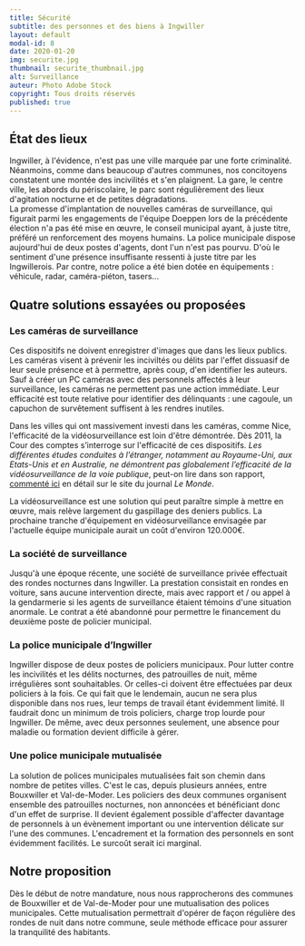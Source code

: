 ```yaml
---
title: Sécurité
subtitle: des personnes et des biens à Ingwiller
layout: default
modal-id: 8
date: 2020-01-20
img: securite.jpg
thumbnail: securite_thumbnail.jpg
alt: Surveillance
auteur: Photo Adobe Stock
copyright: Tous droits réservés
published: true
---
```


## État des lieux ##
Ingwiller, à l'évidence, n'est pas une ville marquée par une forte criminalité. Néanmoins, comme dans beaucoup d'autres communes, nos concitoyens constatent une montée des incivilités et s'en plaignent. La gare, le centre ville, les abords du périscolaire, le parc sont régulièrement des lieux d'agitation nocturne et de petites dégradations.  
La promesse d'implantation de nouvelles caméras de surveillance, qui figurait parmi les engagements de l'équipe Doeppen lors de la précédente élection n'a pas été mise en œuvre, le conseil municipal ayant, à juste titre, préféré un renforcement des moyens humains.
La police municipale dispose aujourd'hui de deux postes d'agents, dont l'un n'est pas pourvu. D'où le sentiment d'une présence insuffisante ressenti à juste titre par les Ingwillerois. Par contre, notre police a été bien dotée en équipements : véhicule, radar, caméra-piéton, tasers... 

## Quatre solutions essayées ou proposées ##

### Les caméras de surveillance ###
Ces dispositifs ne doivent enregistrer d'images que dans les lieux publics. Les caméras visent à prévenir les inciviltés ou délits par l'effet dissuasif de leur seule présence et à permettre, après coup, d'en identifier les auteurs. Sauf à créer un PC caméras avec des personnels affectés à leur surveillance, les caméras ne permettent pas une action immédiate. 
Leur efficacité est toute relative pour identifier des délinquants : une cagoule, un capuchon de survêtement suffisent à les rendres inutiles. 

Dans les villes qui ont massivement investi dans les caméras, comme Nice, l'efficacité de la vidéosurveillance est loin d'être démontrée.
Dès 2011, la Cour des comptes s’interroge sur l'efficacité de ces dispositifs. *Les différentes études conduites à l’étranger, notamment au Royaume-Uni, aux Etats-Unis et en Australie, ne démontrent pas globalement l’efficacité de la vidéosurveillance de la voie publique*, peut-on lire dans son rapport, <a href="https://www.lemonde.fr/blog/bugbrother/2011/07/14/la-cour-des-comptes-enterre-la-videosurveillance/" target="_blank">commenté ici</a> en détail sur le site du journal *Le Monde*.  

La vidéosurveillance est une solution qui peut paraître simple à mettre en œuvre, mais relève largement du gaspillage des deniers publics. La prochaine tranche d'équipement en vidéosurveillance envisagée par l'actuelle équipe municipale aurait un coût d'environ 120.000€. 

### La société de surveillance  ###
Jusqu'à une époque récente, une société de surveillance privée effectuait des rondes nocturnes dans Ingwiller. La prestation consistait en rondes en voiture, sans aucune intervention directe, mais avec rapport et / ou appel à la gendarmerie si les agents de surveillance étaient témoins d'une situation anormale. Le contrat a été abandonné pour permettre le financement du deuxième poste de policier municipal.

### La police municipale d’Ingwiller ###
Ingwiller dispose de deux postes de policiers municipaux. Pour lutter contre les incivilités et les délits nocturnes, des patrouilles de nuit, même irrégulières sont souhaitables. Or celles-ci doivent être effectuées par deux policiers à la fois. Ce qui fait que le lendemain, aucun ne sera plus disponible dans nos rues, leur temps de travail étant évidemment limité. Il faudrait donc un minimum de trois policiers, charge trop lourde pour Ingwiller. De même, avec deux personnes seulement, une absence pour maladie ou formation devient difficile à gérer.

### Une police municipale mutualisée ###
La solution de polices municipales mutualisées fait son chemin dans nombre de petites villes. C'est le cas, depuis plusieurs années, entre Bouxwiller et Val-de-Moder. Les policiers des deux communes organisent ensemble des patrouilles nocturnes, non annoncées et bénéficiant donc d'un effet de surprise. Il devient également possible d'affecter davantage de personnels à un évènement important ou une intervention délicate sur l'une des communes. L'encadrement et la formation des personnels en sont évidemment facilités. Le surcoût serait ici marginal.

## Notre proposition ##  
Dès le début de notre mandature, nous nous rapprocherons des communes de Bouxwiller et de Val-de-Moder pour une mutualisation des polices municipales. Cette mutualisation permettrait d'opérer de façon régulière des rondes de nuit dans notre commune, seule méthode efficace pour assurer la tranquilité des habitants.  
